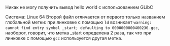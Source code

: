 Никак не могу получить вывод hello world с использованием GLibC

Система: Linux 64
Второй файл отличается от первого только названием глобальной метки: при линковке с помощью `ld` возникает `warning: cannot find entry symbol _start; defaulting to 0000000000400230`.
`gcc`, наоборот, говорит, что метка _start определена 2 раза, так что при линковке с помощью `gcc` используется другая метка.

